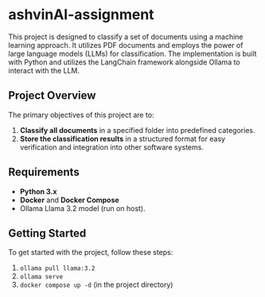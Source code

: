 # ashvinAI-assignment

This project is designed to classify a set of documents using a machine learning approach. It utilizes PDF documents and employs the power of large language models (LLMs) for classification. The implementation is built with Python and utilizes the LangChain framework alongside Ollama to interact with the LLM.

## Project Overview

The primary objectives of this project are to:

1. **Classify all documents** in a specified folder into predefined categories.
2. **Store the classification results** in a structured format for easy verification and integration into other software systems.

## Requirements

- **Python 3.x**
- **Docker** and **Docker Compose**
- Ollama Llama 3.2 model (run on host).

## Getting Started

To get started with the project, follow these steps:

1. ```ollama pull llama:3.2```
2. ```ollama serve```
3. ```docker compose up -d``` (in the project directory)
